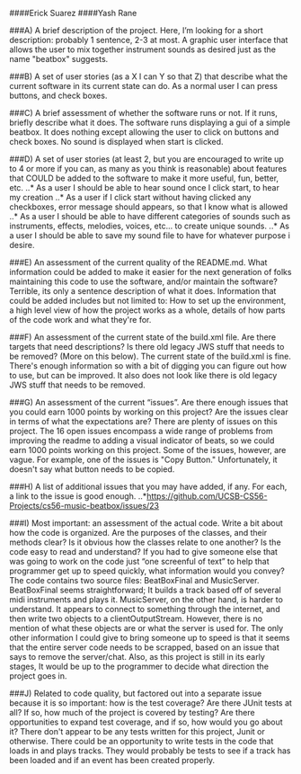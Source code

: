 ####Erick Suarez
####Yash Rane

###A) A brief description of the project. Here, I’m looking for a short description: probably 1 sentence, 2-3 at most.
A graphic user interface that allows the user to mix together instrument sounds as desired just as the name "beatbox" suggests.

###B) A set of user stories (as a X I can Y so that Z) that describe what the current software in its current state can do.
As a normal user I can press buttons, and check boxes.

###C) A brief assessment of whether the software runs or not. If it runs, briefly describe what it does.
The software runs displaying a gui of a simple beatbox. It does nothing except allowing the user to click on buttons and check boxes. No sound is displayed when start is clicked.

###D) A set of user stories (at least 2, but you are encouraged to write up to 4 or more if you can, as many as you think is reasonable) about features that COULD be added to the software to make it more useful, fun, better, etc.
..* As a user I should be able to hear sound once I click start, to hear my creation
..* As a user if I click start without having clicked any checkboxes, error message should appears, so that I know what is allowed
..* As a user I should be able to have different categories of sounds such as instruments, effects, melodies, voices, etc... to create unique sounds.
..* As a user I should be able to save my sound file to have for whatever purpose i desire.

###E) An assessment of the current quality of the README.md. What information could be added to make it easier for the next generation of folks maintaining this code to use the software, and/or maintain the software?
Terrible, its only a sentence description of what it does. Information that could be added includes but not limited to: How to set up the environment, a high level view of how the project works as a whole, details of how parts of the code work and what they're for.

###F) An assessment of the current state of the build.xml file. Are there targets that need descriptions? Is there old legacy JWS stuff that needs to be removed? (More on this below).
The current state of the build.xml is fine. There's enough information so with a bit of digging you can figure out how to use, but can be improved. It also does not look like there is old legacy JWS stuff that needs to be removed.

###G) An assessment of the current “issues”. Are there enough issues that you could earn 1000 points by working on this project? Are the issues clear in terms of what the expectations are?
There are plenty of issues on this project. The 16 open issues encompass a wide range of problems from improving the readme to adding a visual indicator of beats, so we could earn 1000 points working on this project. Some of the issues, however, are vague. For example, one of the issues is "Copy Button." Unfortunately, it doesn't say what button needs to be copied.

###H) A list of additional issues that you may have added, if any. For each, a link to the issue is good enough.
..*https://github.com/UCSB-CS56-Projects/cs56-music-beatbox/issues/23

###I) Most important: an assessment of the actual code. Write a bit about how the code is organized. Are the purposes of the classes, and their methods clear? Is it obvious how the classes relate to one another? Is the code easy to read and understand? If you had to give someone else that was going to work on the code just “one screenful of text” to help that programmer get up to speed quickly, what information would you convey?
The code contains two source files: BeatBoxFinal and MusicServer. BeatBoxFinal seems straightforward; It builds a track based off of several midi instruments and plays it. MusicServer, on the other hand, is harder to understand. It appears to connect to something through the internet, and then write two objects to a clientOutputStream. However, there is no mention of what these objects are or what the server is used for. The only other information I could give to bring someone up to speed is that it seems that the entire server code needs to be scrapped, based on an issue that says to remove the server/chat. Also, as this project is still in its early stages, It would be up to the programmer to decide what direction the project goes in.

###J) Related to code quality, but factored out into a separate issue because it is so important: how is the test coverage? Are there JUnit tests at all? If so, how much of the project is covered by testing? Are there opportunities to expand test coverage, and if so, how would you go about it?
There don't appear to be any tests written for this project, Junit or otherwise. There could be an opportunity to write tests in the code that loads in and plays tracks. They would probably be tests to see if a track has been loaded and if an event has been created properly.
